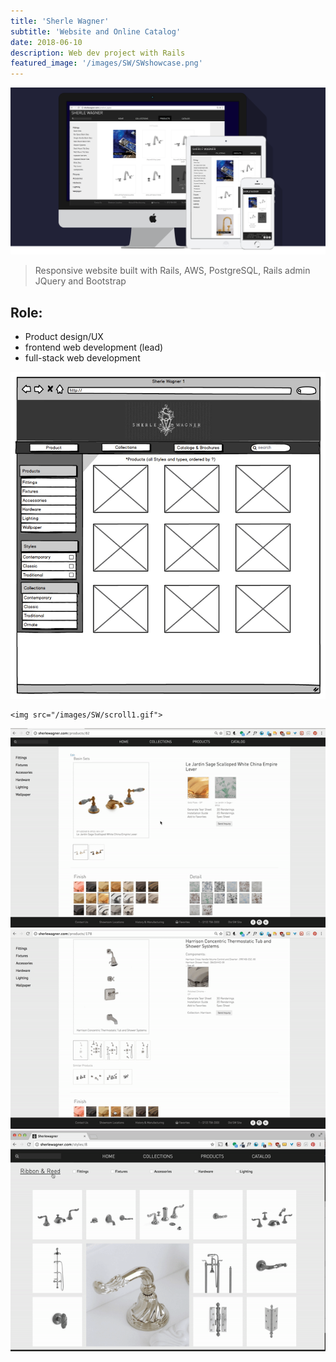 ```yaml
---
title: 'Sherle Wagner'
subtitle: 'Website and Online Catalog'
date: 2018-06-10
description: Web dev project with Rails 
featured_image: '/images/SW/SWshowcase.png'
---
```





![](/images/SW/SWshowwide.png)



> Responsive website built with Rails, AWS, PostgreSQL, Rails admin JQuery and Bootstrap

## Role: 
* Product design/UX 
* frontend web development (lead) 
* full-stack web development


<div class="gallery" data-columns="2">
    <img src="/images/SW/SW_Nav_2.jpg">
    
    <img src="/images/SW/scroll1.gif">
</div>
<div class="gallery" data-columns="2">
    <img src="/images/SW/prodPagechina.gif">
    <img src="/images/SW/systemGif.gif" alt="">
    <img src="/images/SW/colGif.gif" alt="">

</div>
<!-- 
![](/images/SW/SW_Nav_2.jpg)






![](/images/SW/scroll1.gif) -->





<!-- 
![](/images/SW/prodPagechina.gif)



![](/images/SW/systemGif.gif)




![](/images/SW/colGif.gif)



 -->


